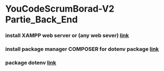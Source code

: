 # YouCodeScrumBorad-V2 Partie_Back_End
### install XAMPP web server or (any web sever) [link](https://www.apachefriends.org/)
### install package manager COMPOSER for dotenv package [link](https://getcomposer.org/)
### package dotenv [link](https://github.com/vlucas/phpdotenv)

